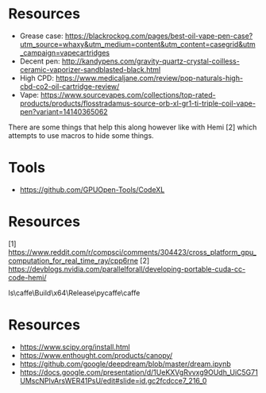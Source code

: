 # 


# Resources

* Grease case: https://blackrockog.com/pages/best-oil-vape-pen-case?utm_source=whaxy&utm_medium=content&utm_content=casegrid&utm_campaign=vapecartridges
* Decent pen: http://kandypens.com/gravity-quartz-crystal-coilless-ceramic-vaporizer-sandblasted-black.html
* High CPD: https://www.medicaljane.com/review/pop-naturals-high-cbd-co2-oil-cartridge-review/
* Vape: https://www.sourcevapes.com/collections/top-rated-products/products/flosstradamus-source-orb-xl-gr1-ti-triple-coil-vape-pen?variant=14140365062

There are some things that help this along however like with Hemi [2] which attempts to use macros to hide some things.

# Tools

* https://github.com/GPUOpen-Tools/CodeXL

# Resources

[1] https://www.reddit.com/r/compsci/comments/304423/cross_platform_gpu_computation_for_real_time_ray/cpp6rne
[2] https://devblogs.nvidia.com/parallelforall/developing-portable-cuda-cc-code-hemi/

ls\caffe\Build\x64\Release\pycaffe\caffe

# Resources

* https://www.scipy.org/install.html
* https://www.enthought.com/products/canopy/
* https://github.com/google/deepdream/blob/master/dream.ipynb
* https://docs.google.com/presentation/d/1UeKXVgRvvxg9OUdh_UiC5G71UMscNPlvArsWER41PsU/edit#slide=id.gc2fcdcce7_216_0

